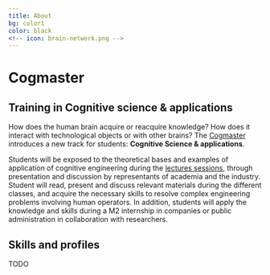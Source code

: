 ```yaml
---
title: About
bg: color1
color: black
<!-- icon: brain-network.png -->
---
```


# Cogmaster
## Training in Cognitive science & applications

How does the human brain acquire or reacquire knowledge? How does it interact with technological objects or with other brains? The [Cogmaster](http://sapience.dec.ens.fr/cogmaster/www/e_01_portail.php) introduces a new track for students: **Cognitive Science & applications**.

Students will be exposed to the theoretical bases and examples of application of cognitive engineering during the [lectures sessions](#teaching), through presentation and discussion by representants of academia and the industry. Student will read, present and discuss relevant materials during the different classes, and acquire the necessary skills to resolve complex engineering problems involving human operators. In addition, students will apply the knowledge and skills during a M2 internship in companies or public administration in collaboration with researchers.

## Skills and profiles

TODO


 <!-- It  some of the major concepts and findings of the study of the brain and its functions (perception, action, decision-making, consciousness, memory, language, social cognition, etc.) and illustrates how this fundamental knowledge can help to resolve complex engineering problems involving human operators. -->

<!-- The [Cogmaster](http://sapience.dec.ens.fr/cogmaster/www/e_01_portail.php) provides bioinformatics support for Harvard Medical School researchers. This has been made possible through funding from the [HMS Tools and Technology Program](http://hms.harvard.edu/departments/tools-and-technology) (TnT). -->

<!-- Our Core staff are available to help with the **management, integration, and contextual analysis of high-throughput biological data**, focusing on **next-generation sequencing support**. We [provide consulting, training, tools, databases and best practices](#support), while fostering collaboration and a community of bioinformatic activities. We also build unified infrastructure to support a diverse set of experimental systems and high-throughput biological data.

With the help of this funding, HBC can now **offer subsidized [consults](#fees)** to researchers with a primary affiliation in one of the [Basic and Social Science Departments on the Quad](http://hms.harvard.edu/departments). Please [contact us](#contact) with any questions and support requests you might have. -->

